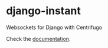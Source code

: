 # django-instant
Websockets for Django with Centrifugo

Check the [documentation](http://django-instant.readthedocs.io/en/latest/).
